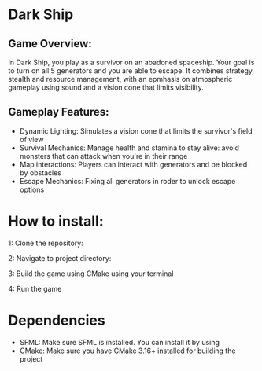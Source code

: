 # Dark Ship 

## Game Overview:
In Dark Ship, you play as a survivor on an abadoned spaceship.
Your goal is to turn on all 5 generators and you are able to escape.
It combines strategy, stealth and resource management, with an epmhasis
on atmospheric gameplay using sound and a vision cone that limits visibility.

## Gameplay Features:
- Dynamic Lighting: Simulates a vision cone that limits the survivor's field of view
- Survival Mechanics: Manage health and stamina to stay alive: avoid monsters that can attack when
    you're in their range
- Map interactions: Players can interact with generators and be blocked by obstacles
- Escape Mechanics: Fixing all generators in roder to unlock escape options

# How to install:
1: Clone the repository:

2: Navigate to project directory:

3: Build the game using CMake using your terminal

4: Run the game

# Dependencies
- SFML: Make sure SFML is installed. You can install it by using
- CMake: Make sure you have CMake 3.16+ installed for building the project


